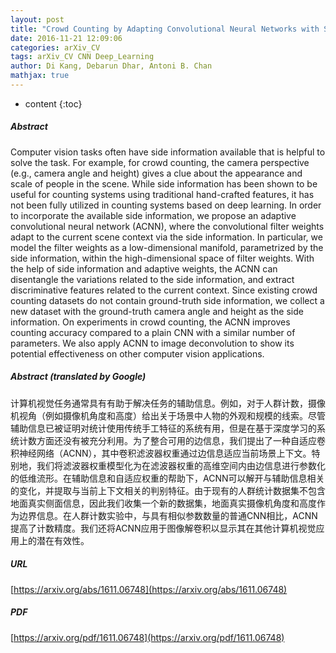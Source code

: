 ```yaml
---
layout: post
title: "Crowd Counting by Adapting Convolutional Neural Networks with Side Information"
date: 2016-11-21 12:09:06
categories: arXiv_CV
tags: arXiv_CV CNN Deep_Learning
author: Di Kang, Debarun Dhar, Antoni B. Chan
mathjax: true
---
```


* content
{:toc}

##### Abstract
Computer vision tasks often have side information available that is helpful to solve the task. For example, for crowd counting, the camera perspective (e.g., camera angle and height) gives a clue about the appearance and scale of people in the scene. While side information has been shown to be useful for counting systems using traditional hand-crafted features, it has not been fully utilized in counting systems based on deep learning. In order to incorporate the available side information, we propose an adaptive convolutional neural network (ACNN), where the convolutional filter weights adapt to the current scene context via the side information. In particular, we model the filter weights as a low-dimensional manifold, parametrized by the side information, within the high-dimensional space of filter weights. With the help of side information and adaptive weights, the ACNN can disentangle the variations related to the side information, and extract discriminative features related to the current context. Since existing crowd counting datasets do not contain ground-truth side information, we collect a new dataset with the ground-truth camera angle and height as the side information. On experiments in crowd counting, the ACNN improves counting accuracy compared to a plain CNN with a similar number of parameters. We also apply ACNN to image deconvolution to show its potential effectiveness on other computer vision applications.

##### Abstract (translated by Google)
计算机视觉任务通常具有有助于解决任务的辅助信息。例如，对于人群计数，摄像机视角（例如摄像机角度和高度）给出关于场景中人物的外观和规模的线索。尽管辅助信息已被证明对统计使用传统手工特征的系统有用，但是在基于深度学习的系统计数方面还没有被充分利用。为了整合可用的边信息，我们提出了一种自适应卷积神经网络（ACNN），其中卷积滤波器权重通过边信息适应当前场景上下文。特别地，我们将滤波器权重模型化为在滤波器权重的高维空间内由边信息进行参数化的低维流形。在辅助信息和自适应权重的帮助下，ACNN可以解开与辅助信息相关的变化，并提取与当前上下文相关的判别特征。由于现有的人群统计数据集不包含地面真实侧面信息，因此我们收集一个新的数据集，地面真实摄像机角度和高度作为边界信息。在人群计数实验中，与具有相似参数数量的普通CNN相比，ACNN提高了计数精度。我们还将ACNN应用于图像解卷积以显示其在其他计算机视觉应用上的潜在有效性。

##### URL
[https://arxiv.org/abs/1611.06748](https://arxiv.org/abs/1611.06748)

##### PDF
[https://arxiv.org/pdf/1611.06748](https://arxiv.org/pdf/1611.06748)

